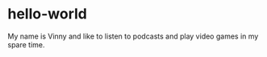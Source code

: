 # hello-world

My name is Vinny and like to listen to podcasts and play video games in my spare time.
